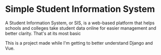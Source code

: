 # Simple Student Information System
A Student Information System, or SIS, is a web-based platform that helps schools and colleges take student data online for easier management and better clarity. That's at its most basic

This is a project made while I'm getting to better understand Django and Vue.
